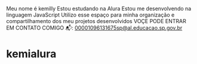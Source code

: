 Meu nome é kemilly
Estou estudando na Alura
Estou me desenvolvendo na linguagem JavaScript
Utilizo esse espaço para minha organização e compartilhamento dos meu projetos desenvolvidos
VOÇE PODE ENTRAR EM CONTATO COMIGO 📬: 00001096131675sp@al.educacao.sp.gov.br
# kemialura
